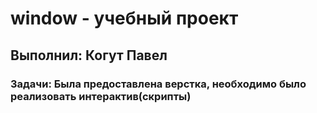# window - учебный проект
## Выполнил: Когут Павел
### Задачи: Была предоставлена верстка, необходимо было реализовать интерактив(скрипты)
